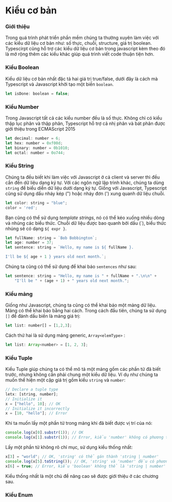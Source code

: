 # Kiểu cơ bản

### Giới thiệu

Trong quá trình phát triển phần mềm chúng ta thường xuyên làm việc với các kiểu dữ liệu cơ bản như: số thực, chuỗi, structure, giá trị boolean.
Typescirpt cũng hỗ trợ các kiểu dữ liệu cơ bản trong javascript kèm theo đó là mở rộng thêm các kiểu khác giúp quá trình viết code thuận tiện hơn.

### Kiểu Boolean

Kiểu dữ liệu cơ bản nhất đặc tả hai giá trị true/false, dưới đây là cách mà Typescript và Javascript khởi tạo một biến ```boolean```.

```javascript
let isDone: boolean = false;
```

### Kiểu Number

Trong Javascript tất cả các kiểu number đều là số thực. Không chỉ có kiểu thập lục phân và thập phân, Typescript hỗ trợ cả nhị phân và bát phân
được giới thiệu trong ECMAScript 2015

```javascript
let decimal: number = 6;
let hex: number = 0xf00d;
let binary: number = 0b1010;
let octal: number = 0o744;
```

### Kiểu String

Chúng ta đều biết khi làm việc với Javascript ở cả client và server thì đều cần đến dữ liệu dạng ký tự. Với các ngôn ngữ lập trình khác,
chúng ta dùng ```string``` để biểu diễn dữ liệu dưới dạng ký tự. Giống với Javascript, Typescript cũng sử dụng dấu nháy kép (") hoặc nháy đơn (')
xung quanh dữ liệu chuỗi.

```javascript
let color: string = "blue";
color = 'red';
```

Bạn cũng có thể sử dụng *template strings*, nó có thể kéo xuống nhiều dòng và nhúng các biểu thức. Chuỗi dữ liệu được bao quanh bởi dấu (`), biểu thức nhúng 
sẽ có dạng ```${ expr }```.

```javascript
let fullName: string = `Bob Bobbington`;
let age: number = 37;
let sentence: string = `Hello, my name is ${ fullName }.

I'll be ${ age + 1 } years old next month.`;
```
Chúng ta cũng có thể sử dụng để khai báo `sentences` như sau:

```javascript
let sentence: string = "Hello, my name is " + fullName + ".\n\n" +
    "I'll be " + (age + 1) + " years old next month.";
```
### Kiểu mảng

Giống như Javascript, chúng ta cũng có thể khai báo một mảng dữ liệu. Mảng có thể khai báo bằng hai cách. Trong cách đầu tiên, chúng ta sử dụng `[]` 
để đánh dấu biến là mảng giá trị:

```javascript
let list: number[] = [1,2,3];
```
Cách thứ hai là sử dụng mảng generic, `Array<elemType>` :

```javascript
let list: Array<number> = [1, 2, 3];
```

### Kiểu Tuple

Kiểu Tuple giúp chúng ta có thể mô tả một mảng gồm các phần tử đã biết trước, nhưng không cần phải chung một kiểu dữ liệu. Ví dụ như chúng ta muốn 
thể hiện một cặp giá trị gồm kiểu `string` và `number`:

```javascript
// Declare a tuple type
letx: [string, number];
// Initialize it
x = ["hello", 10]; // OK
// Initialize it incorrectly
x = [10, "hello"]; // Error
```

Khi ta muốn lấy một phần tử trong mảng khi đã biết được vị trí của nó:

```javascript
console.log(x[0].substr(1)); // OK
console.log(x[1].substr(1)); // Error, kiểu 'number' không có phương thức 'substr'
```

Lấy một phần tử không rõ chỉ mục, sử dụng kiểu thống nhất:

```javascript
x[3] = "world"; // OK, 'string' có thể gán thành 'string | number'
console.log(x[5].toString()); // OK, 'string' và 'number' đều có phương thức 'toString'
x[6] = true; // Error, kiểu 'boolean' không thể là 'string | number'
```

Kiểu thống nhất là một chủ để nâng cao sẽ được giới thiệu ở các chương sau.

### Kiểu Enum








